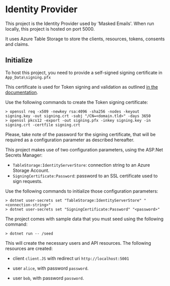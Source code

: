 # Identity Provider

This project is the Identity Provider used by 'Masked Emails'. When run locally, this project is hosted on port 5000.

It uses Azure Table Storage to store the clients, resources, tokens, consents and claims.

## Initialize

To host this project, you need to provide a self-signed signing certificate in `App_Data\signing.pfx`

This certificate is used for Token signing and validation as outlined [in the documentation](https://identityserver4.readthedocs.io/en/latest/topics/crypto.html#refcrypto).

Use the following commands to create the Token signing certificate:

```
> openssl req -x509 -newkey rsa:4096 -sha256 -nodes -keyout signing.key -out signing.crt -subj "/CN=<domain.tld>" -days 3650
> openssl pkcs12 -export -out signing.pfx -inkey signing.key -in signing.crt -certfile signing.crt 
``` 

Please, take note of the password for the signing certificate, that will be required as a configuration parameter as described hereafter.

This project makes use of two configuration parameters, using the ASP.Net Secrets Manager:

- `TableStorage:IdentityServerStore`: connection string to an Azure Storage Account.
- `SigningCertificate:Password`: password to an SSL certificate used to sign requests.

Use the following commands to initialize those configuration parameters:

```
> dotnet user-secrets set "TableStorage:IdentityServerStore" "<connection-string>"
> dotnet user-secrets set "SigningCertificate:Password" "<password>"
```

The project comes with sample data that you must seed using the following command:

```
> dotnet run -- /seed
```

This will create the necessary users and API resources. The following resources are created:

- client `client.JS` with redirect uri `http://localhost:5001`

- user `alice`, with password `password`.
- user `bob`, with password `password`.
